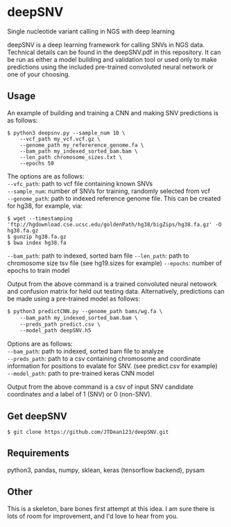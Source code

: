 # deepSNV
Single nucleotide variant calling in NGS with deep learning

deepSNV is a deep learning framework for calling SNVs in NGS data.  Technical details can be found in the deepSNV.pdf in this repository.  It can be run as either a model building and validation tool or used only to make predictions using the included pre-trained convoluted neural network or one of your choosing.  
  
## Usage  
An example of building and training a CNN and making SNV predictions is as follows:

```
$ python3 deepsnv.py --sample_num 10 \
    --vcf_path my_vcf.vcf.gz \
    --genome_path my_refererence_genome.fa \
    --bam_path my_indexed_sorted_bam.bam \
    --len_path chromosome_sizes.txt \
    --epochs 50
```

The options are as follows:  
`--vfc_path`:  path to vcf file containing known SNVs   
`--sample_num`: number of SNVs for training, randomly selected from vcf  
`--genome_path`:  path to indexed reference genome file. This can be created for hg38, for example, via:  

```
$ wget --timestamping 'ftp://hgdownload.cse.ucsc.edu/goldenPath/hg38/bigZips/hg38.fa.gz' -O hg38.fa.gz  
$ gunzip hg38.fa.gz   
$ bwa index hg38.fa
```   

```--bam_path```:  path to indexed, sorted bam file
```--len_path```:  path to chromosome size tsv file (see hg19.sizes for example)
```--epochs```:  number of epochs to train model   
  
Output from the above command is a trained convoluted neural netowork and confusion matrix for held out testing data.  Alternatively, predictions can be made using a pre-trained model as follows:  

```chromosome_sizes.txt
$ python3 predictCNN.py --genome_path bams/wg.fa \
    --bam_path my_indexed_sorted_bam.bam \
    --preds_path predict.csv \
    --model_path deepSNV.h5

```  

Options are as follows:   
```--bam_path```:  path to indexed, sorted bam file to analyze  
```--preds_path```:  path to a csv containing chromosome and coordinate information for positions to evalate for SNV.  (see predict.csv for example)  
```--model_path```:  path to pre-trained keras CNN model   

Output from the above command is a csv of input SNV candidate coordinates and a label of 1 (SNV) or 0 (non-SNV).   


## Get deepSNV  
  
```$ git clone https://github.com/JTDean123/deepSNV.git```

## Requirements  
  
python3, pandas, numpy, sklean, keras (tensorflow backend), pysam
  
## Other  
  
This is a skeleton, bare bones first attempt at this idea.  I am sure there is lots of room for improvement, and I'd love to hear from you.




